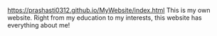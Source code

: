 https://prashasti0312.github.io/MyWebsite/index.html
This is my own website. Right from my education to my interests, this website has everything about me!
